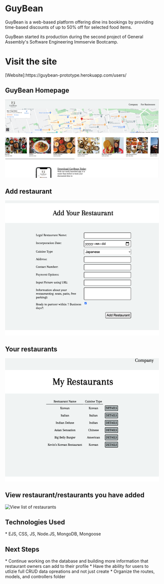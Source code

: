 
<h1>GuyBean</h1>

GuyBean is a web-based platform offering dine ins bookings by providing time-based discounts of up to 50% off for selected food items.

GuyBean started its production during the second project of General Assembly's Software Engineering Immservie Bootcamp. 

<h1>Visit the site</h1>
[Website]:https://guybean-prototype.herokuapp.com/users/

<h2>GuyBean Homepage</h2>

![Homepage](/public/images/homepage.png)

<h2>Add restaurant</h2>

![Add restaurant](public/images/addRestaurant.png)

<h2>Your restaurants</h2>

![Your restaurants](public/images/myRestaurants.png)

<h2>View restaurant/restaurants you have added</h2>

![View list of restaurants]("public/images/listOfRestaurants.png")

<h2>Technologies Used</h2>
* EJS, CSS, JS, Node.JS, MongoDB, Mongoose

<h2>Next Steps</h2>
* Continue working on the database and building more information that restaurant owners can add to their profile
* Have the ability for users to utlizie full CRUD data opreations and not just create
* Organize the routes, models, and controllers folder
